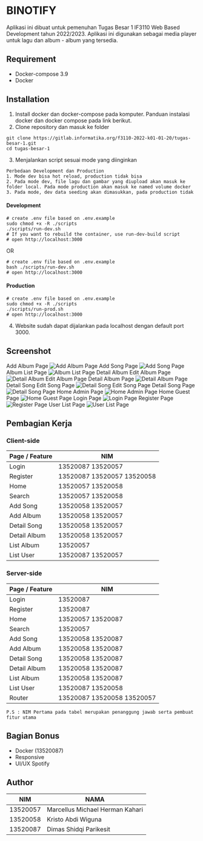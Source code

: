 # BINOTIFY

Aplikasi ini dibuat untuk pemenuhan Tugas Besar 1 IF3110 Web Based Development tahun 2022/2023.
Aplikasi ini digunakan sebagai media player untuk lagu dan album - album yang tersedia.

## Requirement
- Docker-compose 3.9
- Docker

## Installation
1. Install docker dan docker-compose pada komputer. Panduan instalasi docker dan docker compose pada link berikut.
2. Clone repository dan masuk ke folder
```
git clone https://gitlab.informatika.org/f3110-2022-k01-01-20/tugas-besar-1.git
cd tugas-besar-1
```
3. Menjalankan script sesuai mode yang diinginkan
```
Perbedaan Development dan Production
1. Mode dev bisa hot reload, production tidak bisa
2. Pada mode dev, file lagu dan gambar yang diupload akan masuk ke folder local. Pada mode production akan masuk ke named volume docker
3. Pada mode, dev data seeding akan dimasukkan, pada production tidak
```

#### Development
```
# create .env file based on .env.example
sudo chmod +x -R ./scripts
./scripts/run-dev.sh
# If you want to rebuild the container, use run-dev-build script
# open http://localhost:3000
```
OR
```
# create .env file based on .env.example
bash ./scripts/run-dev.sh
# open http://localhost:3000
```

#### Production
```
# create .env file based on .env.example
sudo chmod +x -R ./scripts
./scripts/run-prod.sh
# open http://localhost:3000
```
4. Website sudah dapat dijalankan pada localhost dengan default port 3000.

## Screenshot
Add Album Page
![Add Album Page](/screenshots/addalbum.png)
Add Song Page
![Add Song Page](/screenshots/addsong.png)
Album List Page
![Album List Page](/screenshots/albumlist.png)
Detail Album Edit Album Page
![Detail Album Edit Album Page](/screenshots/detailalbum_editalbum.png)
Detail Album Page
![Detail Album Page](/screenshots/detailalbum.png)
Detail Song Edit Song Page
![Detail Song Edit Song Page](/screenshots/detailsong_editsong.png)
Detail Song Page
![Detail Song Page](/screenshots/detailsong.png)
Home Admin Page
![Home Admin Page](/screenshots/home_admin.png)
Home Guest Page
![Home Guest Page](/screenshots/home_guest.png)
Login Page
![Login Page](/screenshots/login.png)
Register Page
![Register Page](/screenshots/register.png)
User List Page
![User List Page](/screenshots/userlist.png)

## Pembagian Kerja
### Client-side
Page / Feature | NIM
--- | ---
Login | 13520087 13520057
Register | 13520087 13520057 13520058
Home | 13520057 13520058
Search | 13520057 13520058
Add Song | 13520058 13520057
Add Album | 13520058 13520057
Detail Song | 13520058 13520057
Detail Album | 13520058 13520057
List Album | 13520057
List User | 13520087 13520057

### Server-side
Page / Feature | NIM
--- | ---
Login | 13520087
Register | 13520087
Home | 13520057 13520087
Search | 13520057
Add Song | 13520058 13520087
Add Album | 13520058 13520087
Detail Song | 13520058 13520087
Detail Album | 13520058 13520087
List Album | 13520058 13520087
List User | 13520087 13520058 
Router | 13520087 13520058 13520057
```
P.S : NIM Pertama pada tabel merupakan penanggung jawab serta pembuat fitur utama
```

## Bagian Bonus
- Docker (13520087)
- Responsive
- UI/UX Spotify

## Author
NIM | NAMA
--- | ---
13520057 | Marcellus Michael Herman Kahari
13520058 | Kristo Abdi Wiguna
13520087 | Dimas Shidqi Parikesit
